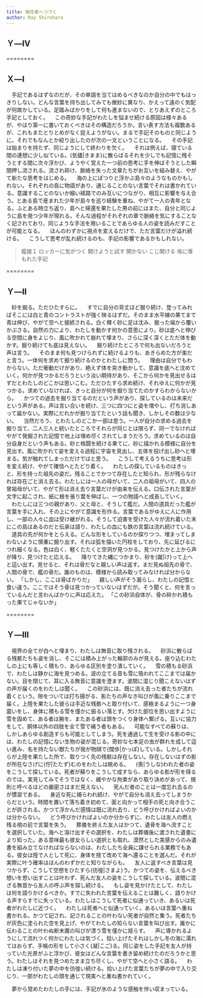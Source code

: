 ```yaml
---
title: 後任者へつづく
author: Ray Shirohara
---
```


## Ｙ―Ⅳ

========

## Ｘ―Ⅰ

　手記であるはずなのだが、その単語を当てはめるべきなのか自分の中でもはっきりしない。どんな言葉を持ち出してみても微妙に異なり、かえって遠のく気配が何故かしている。足踏みばかりをして何も進まないので、とりあえずのところ手記としておく。
　この奇妙な手記がわたしを悩ませ続ける原因は様々あるが、やはり第一に書いておくべきはその構造だろうか。言い表す方法も複数あるが、これもまたとりとめがなく捉えようがない。まるで手記そのものと同じように。それでもなんとか絞り出したのが次の一文ということになる。
　その手記は始まりを持たず、同じようにして終わりを欠く。
　それは例えば、寝ている間の連想に少し似ている。{気儘|きまま}に散らばるそれを少しでも記憶に残そうとする間に次々浮かび、ようやく覚えた一つ前の思考に手を伸ばそうとした瞬間押し流される。流され砕け、脈絡を失った文章たちがお互いを組み替え、やがて新たな思考をはじめる。
　海の上にぽつりと浮かぶ島々のようなものかもしれない。それぞれの島に物語があり、通じることのない言葉でそれは書かれている。意識することのないか細い経路でのみ互いにつながり、相互に影響を与え合う。とある島で産まれた少年が島々を巡り経験を重ね、やがて一人の青年となる。ふとある時立ち返り、島へと帰還を果たした男の前にはまた、自分と同じように島を発つ少年が現れる。そんな過程がそれぞれの章で脈絡を気にすることなく記されており、同じような手法を用いることであらゆる人の姿を読みだすことが可能となる。
　ほんのわずかに視点を変えるだけで、ただ言葉だけが溢れ続ける。
　こうして思考が乱れ続けるのも、手記の影響であるかもしれない。

> 艦娘１ ロッカーに気がつく
> 開けようと試す
> 開かない
> こじ開ける
> 埃に埋もれた手記

========

## Ｙ―Ⅱ

　砂を掘る。ただひたすらに。
　すでに自分の背丈ほど掘り続け、登ってみればそこには白と青のコントラストが強く映るはずだ。そのまま水平線の果てまで青は伸び、やがて空へと接続される。白く輝く砂に足は沈み、掘った端から覆いかぶさる。自然の力により、わたしを動かす何かの意思により。砂は底へと伸びる空間に身をよじり、風に吹かれて崩れて埋まり、さらに深く深くとただ体を動かす。掘り続けても底は見えない。
　掘り続けたところで何も出ないだろうと声は言う。
　そのまま何も見つけられずに続けるよりも、あきらめた方が楽だと言う。一体何を求めて掘り続けるのかとわたしに問う。
　理由は自分でもわからない。ただ衝動だけがあり、絶えず体を突き動かして、意識を底へと沈めていく。何かが見つかるだろうという淡い期待があり、そこから何かを見出せるはずだとわたしのどこかは思いこむ。ただひたすら求め続け、それゆえに何かが見つかる。求めていなければ、きっと自分が何を掘り当てたのかすらわからないから。
　かつての過去を掘り当てるのだという声があり、探しているのは未来だという声がある。声は言い合いを続け、三つに四つにと姿を増やし、打ち消しあって届かない。実際にだれかが掘り当てたという話も聞き、しかしその数は少ない。
　当然だろう、とわたしのどこか一部は思う。一人が自分の求める過去を掘り当て、二人三人と続いたところでそれらが同じとは限らず、同一でなければやがて発掘された記憶で地上は埋め尽くされてしまうだろう。求めているのは自分自身だという声もある。砂と格闘を続ける果てに、砂に描かれる模様に自分を見出す。風に吹かれて姿を変える過程に宇宙を見出し、五体を投げ出し砂へと埋まる。気が触れてしまっただけではと思う。
　こうして考えるうちに思考は形を変え続け、やがて確信へとたどり着く。
　わたしの探しているものはきっと、形を持った祖先の姿だ。残ることでかつて存在したと知られ、形が残らなければ存在ごと消え去る。わたしには一人の母がいて、二人の祖母がいて、四人の曾祖母がいて、やがて形は消え去り言葉だけが由来を伝える。口伝された言葉が文字に起こされ、紙に根を張り葉を伸ばし、一つの物語へと成長していく。
　わたしには三つの親があり、父と母と、そうして艦だ。人間の道具だった艦が言葉を手に入れ、その上にやがて意識を形作る。言葉であるがゆえに人に作用し、一部の人々に血は受け継がれる。そうして迫害を受けた人々が流れ着いた末にこの島はあるのだと伝承は語り、わたしの血にも鉄の言葉は流れ続けている。
　道具の先が何かをとらえる。どんな形をしているのか探りつつ、埋まってしまわないように慎重に掘り出す。それは弧を描いた円柱をしており、先に延びるにつれ細くなる。色は白く、軽くたたくと空洞が見つかる。見つけたかと上から声が降り、見つけたと応える。
　降りてきた縄につかまり、砂を{蹴|け}って上へと這い出す。見せると、それは骨だなと親しい声は返す。まだ見ぬ祖先の骨で、人間の骨で、艦の骨だ。誰のものは、模様から読み取ってみなければ分からない。
「しかし、ここは骨ばかりだ」
　親しい声がそう漏らし、わたしの記憶と食い違う。ここではそう骨は見つかっていないはずだが。そう聞くと、何を言っているんだと言わんばかりに声は応えた。
「この砂浜自体が、骨の砕かれ積もった果てじゃないか」

========

## Ｙ―Ⅲ

　視界の全てが白へと埋まり、わたしは無音に取り残される。
　砂浜に散らばる残骸たちも姿を消し、そこには積み上がった輪郭のみが見える。座り込むわたしの上にも等しく積もり、あらゆる区別を塗り潰していく。
　雪の積もる砂浜で、わたしは静かに海を見つめる。波の立てる音も雪に吸われてここまでは届かない。目を閉じて、耳に入る無音に意識を澄ます。波間に混じり聞こえないはずの声が届くのをわたしは聞く。
　この砂浜には、既に消え去った者たちが流れ着くという。隙をついては打ち揚がる、影たちの声なき叫びが風に乗りここまで届く。上陸を果たした彼らは手近な残骸へと取り付いて、感極まるように一つ身震いをし、身体に積もる雪を僅かに振るい落とす。欠けた部位を思い出すように雪を固めて、ある者は腕を、またある者は頭をつくり身体へ繋げる。互いに協力をして、胴体以外の四肢を全て雪で補う者もある。
　可能なすべての蘇りは、しかしあらゆる創造すらも可能としてしまう。死を通過して生を受ける影の中には、わたしの記憶にない生物の姿が混じる。奇妙な七本足の虫が群れを成して這い進み、名を持たない獣たちが我が物顔で{闊歩|かっぽ}している。しかしそれらが上陸を果たした所で、取りつく先の残骸は存在しない。存在しないはずの影が所在なさげに{佇|たたず}むのをわたしは眺める。
　{喪|うしな}われた者の姿をこうして探している。死者が蘇りをこうして成すなら、あらゆる影が形を得るのでは。実見してみてそうではなく、緩やかな拘束があり取り決めがあって、規則と呼べるほどの厳密さはまだ見えない。
　死んだ者のことは一度忘れ去るのが慣習である。
　身近な死に捕らわれ続け、やがて自分も消え去ってしまうからだという。時間を置いて落ち着き初めて、面と向かって相手の死と向き合うことが許される。かつて浮かんだ感情は既に流れ去り、どう呼びかければよいのかは分からない。
　どう呼びかければよいのか分からずに、わたしは友人の燃え残る棺の前で言葉を失う。
　葬儀を終えた友人はかつて、遺骨を海へ流すことを選択していた。海へと溶け出すその選択を、わたしは葬儀後に渡された遺書により知った。ある意味最も彼女らしい選択とも取れ、漠然とした実感からのみ遺書を組み立てなければならないのは、わたしたち全員に課せられる業務でもある。彼女は陸で人として死に、身体を捨て改めて海へ還ることを選んだ。それが実際に叶う確率はほんのわずかだと知りながらも。
　友人に返すべき言葉は見つからず、こうして空想をひたすら{彷徨|さまよ}う。かつての姿を、伝えるべき想いを思い出すことは叶わず、死んだ友人の姿をこうして探している。波間に混ざる無音から友人の呼ぶ声を探し続ける。
　もし姿を見かけたとして、わたしは何を語りかけるべきか。すでに失われた言葉を伝えることは難しく、語りかける声すらすでに失っている。わたしはこうして死者に似通っていき、あるいは死者がわたしに近づく。
　わたしは死者へと似通っていく。あるいは言葉へ重ね書かれる。かつて記され、記されることの叶わない死者が自然と集う。死者たちが灰色に塗られた空を見上げ、やがてわたしの知らない言葉を叫び出す。誰かに伝わることの叶わぬ断末魔の叫びが漂う雪を僅かに揺らす。
　声に導かれるようにして流れつく何かにわたしは気づく。拾い上げたそれはしかし冬の海に濡れてはおらず、手帳の形をして小さく{凝|こご}る。同じ姿をした手記を友人が持っていた光景がふと浮かび、彼女はどんな言葉を書き留め続けたのだろうかと思う。わたしはそれを見つめたまま立ち尽くし、やがて空へと小さく語る。
　わたしは凍り付いた夢の中を彷徨い続ける。拾い上げた言葉たちが夢の中で入り交じり、一部がわたしの頭を通じて現実へと重ね書かれていく。

　夢から覚めたわたしの手には、手記が氷のような感触を伴い収まっている。

